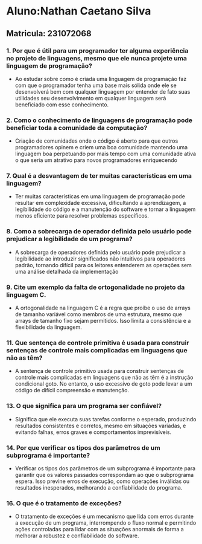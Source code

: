 
# Aluno:Nathan Caetano Silva 
## Matricula: 231072068 
### 1. Por que é útil para um programador ter alguma experiência no projeto de linguagens, mesmo que ele nunca projete uma linguagem de programação?
- Ao estudar sobre como é criada uma linguagem de programação faz com que o programador tenha uma base mais sólida onde ele se desenvolverá bem com qualquer linguagem por entender de fato suas utilidades seu desenvolvimento em qualquer linguagem será beneficiado com esse conhecimento.
### 2. Como o conhecimento de linguagens de programação pode beneficiar toda a comunidade da computação?
- Criação de comunidades onde o código é aberto para que outros programadores opinem e criem uma boa comunidade mantendo uma linguagem boa perpetuando por mais tempo com uma comunidade ativa o que seria um atrativo para novos programadores enriquecendo 
### 7. Qual é a desvantagem de ter muitas características em uma linguagem?
- Ter muitas características em uma linguagem de programação pode resultar em complexidade excessiva, dificultando a aprendizagem, a legibilidade do código e a manutenção do software e tornar a linguagem menos eficiente para resolver problemas específicos.
### 8. Como a sobrecarga de operador definida pelo usuário pode prejudicar a legibilidade de um programa?
- A sobrecarga de operadores definida pelo usuário pode prejudicar a legibilidade ao introduzir significados não intuitivos para operadores padrão, tornando difícil para os leitores entenderem as operações sem uma análise detalhada da implementação
### 9. Cite um exemplo da falta de ortogonalidade no projeto da linguagem C.
- A ortogonalidade na linguagem C é a regra que proíbe o uso de arrays de tamanho variável como membros de uma estrutura, mesmo que arrays de tamanho fixo sejam permitidos. Isso limita a consistência e a flexibilidade da linguagem.
### 11. Que sentença de controle primitiva é usada para construir sentenças de controle mais complicadas em linguagens que não as têm?
- A sentença de controle primitivo usada para construir sentenças de controle mais complicadas em linguagens que não as têm é a instrução condicional goto. No entanto, o uso excessivo de goto pode levar a um código de difícil compreensão e manutenção.
### 13. O que significa para um programa ser confiável? 
- Significa que ele executa suas tarefas conforme o esperado, produzindo resultados consistentes e corretos, mesmo em situações variadas, e evitando falhas, erros graves e comportamentos imprevisíveis.
### 14. Por que verificar os tipos dos parâmetros de um subprograma é importante? 
- Verificar os tipos dos parâmetros de um subprograma é importante para garantir que os valores passados correspondam ao que o subprograma espera. Isso previne erros de execução, como operações inválidas ou resultados inesperados, melhorando a confiabilidade do programa.
### 16. O que é o tratamento de exceções? 
- O tratamento de exceções é um mecanismo que lida com erros durante a execução de um programa, interrompendo o fluxo normal e permitindo ações controladas para lidar com as situações anormais de forma a melhorar a robustez e confiabilidade do software.
